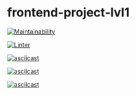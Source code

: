 # frontend-project-lvl1

[![Maintainability](https://api.codeclimate.com/v1/badges/a99a88d28ad37a79dbf6/maintainability)](https://codeclimate.com/github/codeclimate/codeclimate/maintainability)

[![Linter](https://github.com/eilmoon/frontend-project-lvl1/workflows/Linter_starter/badge.svg)](https://github.com/eilmoon/frontend-project-lvl1/actions)

[![asciicast](https://asciinema.org/a/b9pwYHM7Dy5ox3UYx2Mun5ZOH.svg)](https://asciinema.org/a/b9pwYHM7Dy5ox3UYx2Mun5ZOH)

[![asciicast](https://asciinema.org/a/363435.svg)](https://asciinema.org/a/363435)

[![asciicast](https://asciinema.org/a/363561.svg)](https://asciinema.org/a/363561)
